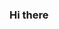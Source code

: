 ### Hi there

<!--
-I’m currently working on ...
-I’m currently learning ...
-I’m looking to collaborate on ...
I’m looking for help with ...
- Ask me about ...
- How to reach me: ...
-->
